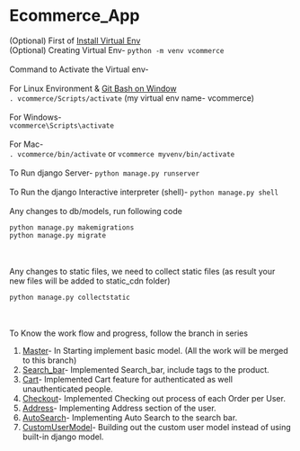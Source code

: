 # Ecommerce_App
(Optional) First of [Install Virtual Env](https://pypi.org/project/virtualenv/)
</br>
(Optional) Creating Virtual Env-
`python -m venv vcommerce`
</br></br>
Command to Activate the Virtual env-</br></br>
For Linux Environment & [Git Bash on Window](https://git-scm.com/download/win)</br>
 `. vcommerce/Scripts/activate` (my virtual env name- vcommerce)</br></br>
For Windows-</br>
`vcommerce\Scripts\activate`
</br></br>
For Mac-</br>
`. vcommerce/bin/activate` or `vcommerce myvenv/bin/activate`
</br></br>
To Run django Server- `python manage.py runserver`</br></br>
To Run the django Interactive interpreter (shell)- `python manage.py shell`</br></br>
Any changes to db/models, run following code</br>
```
python manage.py makemigrations
python manage.py migrate
```
</br></br>
Any changes to static files, we need to collect static files (as result your new files will be added to static_cdn folder)</br>
```
python manage.py collectstatic
```
</br></br>
To Know the work flow and progress, follow the branch in series
1. [Master](https://github.com/ycv005/Ecommerce)- In Starting implement basic model. (All the work will be merged to this branch)
2. [Search_bar](https://github.com/ycv005/Ecommerce/tree/search_bar)- Implemented Search_bar, include tags to the product.
3. [Cart](https://github.com/ycv005/Ecommerce/tree/cart)- Implemented Cart feature for authenticated as well unauthenticated people.
4. [Checkout](https://github.com/ycv005/Ecommerce/tree/checkout)- Implemented Checking out process of each Order per User.
5. [Address](https://github.com/ycv005/Ecommerce/tree/address)- Implementing Address section of the user.
6. [AutoSearch](https://github.com/ycv005/Ecommerce/tree/autoSearch)- Implementing Auto Search to the search bar.
7. [CustomUserModel](https://github.com/ycv005/Ecommerce/tree/custom_user_model)- Building out the custom user model instead of using built-in django model.
